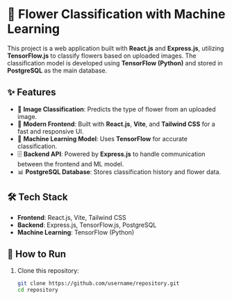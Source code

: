 # 🌸 Flower Classification with Machine Learning  

This project is a web application built with **React.js** and **Express.js**, utilizing **TensorFlow.js** to classify flowers based on uploaded images. The classification model is developed using **TensorFlow (Python)** and stored in **PostgreSQL** as the main database.  

## ✨ Features  
- 🚀 **Image Classification**: Predicts the type of flower from an uploaded image.  
- 🎨 **Modern Frontend**: Built with **React.js**, **Vite**, and **Tailwind CSS** for a fast and responsive UI.  
- 🧠 **Machine Learning Model**: Uses **TensorFlow** for accurate classification.  
- 🗄️ **Backend API**: Powered by **Express.js** to handle communication between the frontend and ML model.  
- 📊 **PostgreSQL Database**: Stores classification history and flower data.  

## 🛠️ Tech Stack  
- **Frontend**: React.js, Vite, Tailwind CSS  
- **Backend**: Express.js, TensorFlow.js, PostgreSQL  
- **Machine Learning**: TensorFlow (Python)  

## 🚀 How to Run  
1. Clone this repository:  
   ```bash
   git clone https://github.com/username/repository.git
   cd repository
